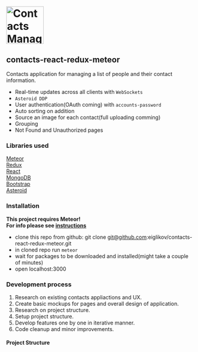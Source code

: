 # <a href='https://contacts-meteor.herokuapp.com'><img src='https://pp.userapi.com/c841132/v841132262/9a1e/VWh5OruIJuU.jpg' alt='Contacts Manager' height='100'></a>

## contacts-react-redux-meteor
Contacts application for managing a list of people and their contact information.<br />

* Real-time updates across all clients with ```WebSockets```
* ```Asteroid DDP```
* User authentication(OAuth coming) with ```accounts-password```
* Auto sorting on addition
* Source an image for each contact(full uploading comming)
* Grouping
* Not Found and Unauthorized pages

### Libraries used

<a href="https://www.meteor.com/">Meteor</a><br />
<a href="https://www.redux.js.org/">Redux</a><br />
<a href="https://facebook.github.io/react">React</a><br />
<a href="https://www.mongodb.com/">MongoDB</a><br />
<a href="http://getbootstrap.com/">Bootstrap</a><br />
<a href="https://github.com/mondora/asteroid">Asteroid</a><br />

### Installation

<strong>This project requires Meteor!<br />
For info please see <a href='https://www.meteor.com/install'>instructions</a> </strong>
* clone this repo from github: git clone git@github.com:eiglikov/contacts-react-redux-meteor.git
* in cloned repo run ```meteor```
* wait for packages to be downloaded and installed(might take a couple of minutes)
* open localhost:3000

### Development process
1. Research on existing contacts appliactions and UX.
2. Create basic mockups for pages and overall design of application.
3. Research on project structure.
4. Setup project structure.
5. Develop features one by one in iterative manner.
6. Code cleanup and minor improvements.

#### Project Structure

